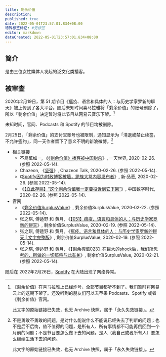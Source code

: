 ```yaml
---
title: 剩余价值
description:
published: true
date: 2022-05-01T23:57:01.834+08:00
特殊标签标记: #无标签
editor: markdown
dateCreated: 2022-05-01T23:57:01.834+08:00
---
```


## 简介

是由三位女性媒体人发起的泛文化类播客。

## 被审查

2020年2月19日，第 51 期节目《瘟疫、语言和具体的人：与历史学家罗新的聊天》被上传到了各大平台，随后未知时间喜马拉雅将「剩余价值」的账号删除了，所以「剩余价值」决定暂时将此节目从网易云音乐下架。[^wb_1]

[^wb_1]:
    《剩余价值》在喜马拉雅上已经炸号，全部节目都听不到了。我们暂时将网易云上的这期下架了。还没听到的朋友们可以去苹果 Podcasts、Spotify 或者《剩余价值》官网。
    
    此文字的原始链接已失效，也无 Archive 快照，属于「永久失效链接」。

未知时间，官网、Podcasts 和 Spotify 的节目均被删除。

2月25日，「剩余价值」的支付宝账号也被限制，通知显示为「清退或禁止续签，不允许签约」，同一天作者留下了意义不明的新浪微博。[^wb_2]

[^wb_2]:
    不是勇敢不勇敢的问题，是对什么能说什么不能说已经失去了判断的问题；也不是后不后悔，值不值得的问题，是所有人、所有事情都不可能再倒回到一个月前的问题；不是节目要怎么做下去的问题，是人（我自己或者所有人）要怎么继续生活下去的问题。

    此文字的原始链接已失效，也无 Archive 快照，属于「永久失效链接」。

+   相关链接
    +   不鳥萬如一, 《[《剩余价值》播客被中国封杀](https://web.archive.org/web/20200226141500/https://blog.yitianshijie.net/2020/02/26/surplus-value-podcast-banned-by-china/)》, 一天世界, 2020-02-26. (参照 2022-05-14).
    +   Chazeon, 《[坚强](https://web.archive.org/web/20210614174447/https://blog.chazeon.com/2020/02/坚强/)》, Chazeon Talk, 2020-02-26. (参照 2022-05-14).
    +   《[Spotify因为时政博客被墙，跪族大骂内容发布者](https://web.archive.org/web/20200227031503/https://pincong.rocks/article/15243)》, 新·品葱, 2020-02-26. (参照 2022-05-14).
    +   《[【立此存照】“这个剩余价值我一定要投诉到它下架”](https://web.archive.org/web/20210421175550/https://chinadigitaltimes.net/chinese/636800.html)》, 中国数字时代, 2020-02-26. (参照 2022-05-14).
+   官网
    +   《[剩余价值SurplusValue](https://web.archive.org/web/20200222080705/http://www.surplusvalue.club/)》, 剩余价值SurplusValue, 2020-02-22. (参照 2022-05-14).
    +   张之琪, 傅适野 和 黄月, 《[【051】瘟疫、语言和具体的人：与历史学家罗新的聊天](https://web.archive.org/web/20200221124218/http://www.surplusvalue.club/luoxin)》, 剩余价值SurplusValue, 2020-02-19. (参照 2022-05-14).
    +   张之琪, 傅适野 和 黄月, 《[瘟疫、语言和具体的人：与历史学家罗新的聊天 | 文字完整版](https://web.archive.org/web/20200222081528/http://www.surplusvalue.club/articles/luoxin)》, 剩余价值SurplusValue, 2020-02-19. (参照 2022-05-14).
    +   张之琪, 傅适野 和 黄月, 《[【剩余榨值023】在巨大的shock后，我们所思考的、所做的一切都将与此有关](https://web.archive.org/web/20200221205934/http://www.surplusvalue.club/readduringepidemic)》, 剩余价值SurplusValue, 2020-02-21. (参照 2022-05-14).

随后在 2022年2月26日，[Spotify](/sound/Spotify.md) 在大陆出现了网络异常。
